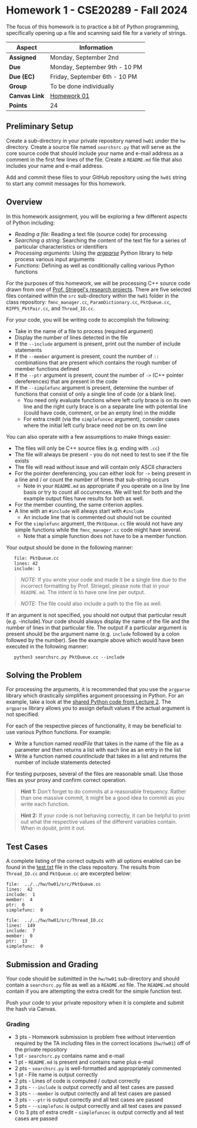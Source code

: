 # Homework 1 - CSE20289 - Fall 2024

The focus of this homework is to practice a bit of Python programming, specifically opening up a file and scanning said file for a variety of strings.  

| **Aspect** | **Information** |
| --- | --- |
| **Assigned** | Monday, September 2nd |
| **Due** | Monday, September 9th - 10 PM |
| **Due (EC)** | Friday, September 6th - 10 PM |
| **Group** | To be done individually |  
| **Canvas Link** | [Homework 01](https://canvas.nd.edu/courses/99306/assignments/301234) |
| **Points** | 24 |

## Preliminary Setup

Create a sub-directory in your private repository named `hw01` under the `hw` directory. Create a source file named `searchsrc.py` that will serve as the core source code that should include your name and e-mail address as a comment in the first few lines of the file. Create a `README.md` file that also includes your name and e-mail address.  

Add and commit these files to your GitHub repository using the `hw01` string to start any commit messages for this homework.

## Overview

In this homework assignment, you will be exploring a few different aspects of Python including:

* *Reading a file:* Reading a text file (source code) for processing
* *Searching a string:* Searching the content of the text file for a series of particular characteristics or identifiers
* *Processing arguments:* Using the [*argparse*](https://docs.python.org/3/howto/argparse.html) Python library to help process various input arguments
* *Functions:* Defining as well as conditionally calling various Python functions

For the purposes of this homework, we will be processing C++ source code drawn from one of [Prof. Striegel's research projects](https://github.com/adstriegel/ScaleBox).  There are five selected files contained within the `src` sub-directory within the `hw01` folder in the class repository: `fmnc_manager.cc`, `ParamDictionary.cc`, `PktQueue.cc`, `RIPPS_PktPair.cc`, and `Thread_IO.cc`.

For your code, you will be writing code to accomplish the following:

* Take in the name of a file to process (required argument)
* Display the number of lines detected in the file
* If the `--include` argument is present, print out the number of include statements
* If the `--member` argument is present, count the number of `::` combinations that are present which contains the rough number of member functions defined
* If the `--ptr` argument is present, count the number of `->` (C++ pointer dereferences) that are present in the code
* If the `--simplefunc` argument is present, determine the number of functions that consist of only a single line of code (or a blank line).
   * You need only evaluate functions where left curly brace is on its own line and the right curly brace is on a separate line with potential line (could have code, comment, or be an empty line) in the middle  
   * For extra credit (via the `simplefuncec` argument), consider cases where the initial left curly brace need not be on its own line

You can also operate with a few assumptions to make things easier:

* The files will only be C++ source files (e.g. ending with `.cc`)
* The file will always be present - you do not need to test to see if the file exists
* The file will read without issue and will contain only ASCII characters
* For the pointer dereferencing, you can either look for `->` being present in a line and / or count the number of times that sub-string occurs
   * Note in your `README.md` as appropriate if you operate on a line by line basis or try to count all occurrences.  We will test for both and the example output files have results for both as well.  
* For the member counting, the same criterion applies.  
* A line with an `#include` will always start with `#include`
   * An include line that is commented out should not be counted
* For the `simplefunc` argument, the `PktQueue.cc` file would not have any simple functions while the `fmnc_manager.cc` code might have several.  
   * Note that a simple function does not have to be a member function.

Your output should be done in the following manner:

```
   file: PktQueue.cc
   lines: 42
   include: 1
```

> *NOTE:* If you wrote your code and made it be a single line due to the incorrect formatting by Prof. Striegel, please note that in your `README.md`.  The intent is to have one line per output.  

> *NOTE:* The file could also include a path to the file as well.

If an argument is not specified, you should not output that particular result (e.g. -include).Your code should always display the name of the file and the number of lines in that particular file. The output if a particular argument is present should be the argument name (e.g. `include` followed by a colon followed by the number). See the example above which would have been executed in the following manner:

```
   python3 searchsrc.py PktQueue.cc --include
```

## Solving the Problem

For processing the arguments, it is recommended that you use the `argparse` library which drastically simplifies argument processing in Python.  For an example, take a look at the [shared Python code from Lecture 2](../../lectures/lecture-02-08-30-24/review-status.py). The `argparse` library allows you to assign default values if the actual argument is not specified.  

For each of the respective pieces of functionality, it may be beneficial to use various Python functions.  For example:

* Write a function named _readFile_ that takes in the name of the file as a parameter and then returns a list with each line as an entry in the list
* Write a function named _countInclude_ that takes in a list and returns the number of include statements detected

For testing purposes, several of the files are reasonable small.  Use those files as your proxy and confirm correct operation.

> **Hint 1:** Don't forget to do commits at a reasonable frequency.  Rather than one massive commit, it might be a good idea to commit as you write each function.

> **Hint 2:** If your code is not behaving correctly, it can be helpful to print out what the respective values of the different variables contain.  When in doubt, print it out.  

## Test Cases

A complete listing of the correct outputs with all options enabled can be found in the [test.txt](test.txt) file in the class repository.  The results from `Thread_IO.cc` and `PktQueue.cc` are excerpted below:

```
file:  ../../hw/hw01/src/PktQueue.cc
lines:  42
include:  1
member:  4
ptr:  0
simplefunc:  0
```

```
file:  ../../hw/hw01/src/Thread_IO.cc
lines:  149
include:  7
member:  0
ptr:  13
simplefunc:  0
```

## Submission and Grading

Your code should be submitted in the `hw/hw01` sub-directory and should contain a `searchsrc.py` file as well as a `README.md` file.  The `README.md` should contain if you are attempting the extra credit for the simple function test.  

Push your code to your private repository when it is complete and submit the hash via Canvas.

### Grading

* 3 pts - Homework submission is problem free without intervention required by the TA including files in the correct locations (`hw/hw01`) off of the private repository 
* 1 pt - `searchsrc.py` contains name and e-mail
* 1 pt - `README.md` is present and contains name plus e-mail
* 2 pts - `searchsrc.py` is well-formatted and appropriately commented
* 1 pt - File name is output correctly
* 2 pts - Lines of code is computed / output correctly
* 3 pts - `--include` is output correctly and all test cases are passed
* 3 pts - `--member` is output correctly and all test cases are passed
* 3 pts - `--ptr` is output correctly and all test cases are passed
* 5 pts - `--simplefunc` is output correctly and all test cases are passed
* 0 to 3 pts of extra credit - `simplefuncec` is output correctly and all test cases are passed